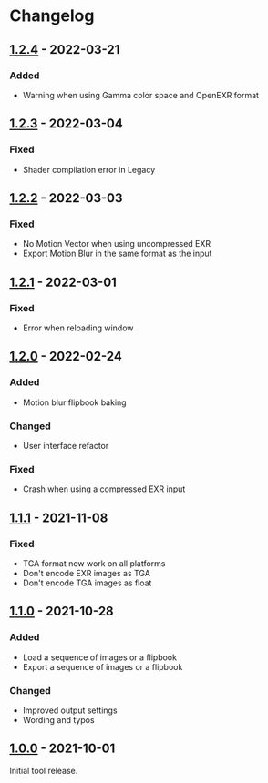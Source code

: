 # Changelog

## [1.2.4] - 2022-03-21

### Added

- Warning when using Gamma color space and OpenEXR format

## [1.2.3] - 2022-03-04

### Fixed

- Shader compilation error in Legacy

## [1.2.2] - 2022-03-03

### Fixed

- No Motion Vector when using uncompressed EXR
- Export Motion Blur in the same format as the input

## [1.2.1] - 2022-03-01

### Fixed

- Error when reloading window

## [1.2.0] - 2022-02-24

### Added

- Motion blur flipbook baking

### Changed

- User interface refactor

### Fixed

- Crash when using a compressed EXR input

## [1.1.1] - 2021-11-08

### Fixed

- TGA format now work on all platforms
- Don't encode EXR images as TGA
- Don't encode TGA images as float

## [1.1.0] - 2021-10-28

### Added

- Load a sequence of images or a flipbook
- Export a sequence of images or a flipbook

### Changed

- Improved output settings
- Wording and typos

## [1.0.0] - 2021-10-01

Initial tool release.

[1.2.4]: https://github.com/Tuatara-VFX/TFlow/tree/v1.2.4
[1.2.3]: https://github.com/Tuatara-VFX/TFlow/tree/v1.2.3
[1.2.2]: https://github.com/Tuatara-VFX/TFlow/tree/v1.2.2
[1.2.1]: https://github.com/Tuatara-VFX/TFlow/tree/v1.2.1
[1.2.0]: https://github.com/Tuatara-VFX/TFlow/tree/v1.2.0
[1.1.1]: https://github.com/Tuatara-VFX/TFlow/tree/v1.1.1
[1.1.0]: https://github.com/Tuatara-VFX/TFlow/tree/v1.1.0
[1.0.0]: https://github.com/Tuatara-VFX/TFlow/tree/v1.0.0
